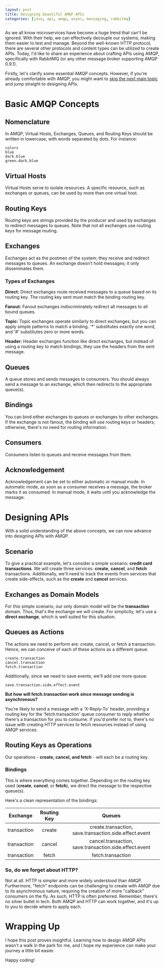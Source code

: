 ```yaml
---
layout: post
title: Designing beautiful AMQP APIs
categories: [java, api, amqp, async, messaging, rabbitmq]
---
```


As we all know microservices have become a huge trend that can't be ignored. With their help, we can effectively decouple our systems, making them easier to test and manage. Beyond the well-known HTTP protocol, there are several other protocols and content types can be utilized to create APIs. Today, I'd like to share an experience about crafting APIs using AMQP, specifically with RabbitMQ (or any other message broker supporting AMQP 0.9.1).

Firstly, let's clarify some essential AMQP concepts. However, if you're already comfortable with AMQP, you might want to <a href="#designingapis">skip the next main topic</a> and jump straight to designing APIs.

# Basic AMQP Concepts

## Nomenclature

In AMQP, Virtual Hosts, Exchanges, Queues, and Routing Keys should be written in lowercase, with words separated by dots. For instance:

```
colors
blue
dark.blue
green.dark.blue
```

## Virtual Hosts

Virtual Hosts serve to isolate resources. A specific resource, such as exchanges or queues, can be used by more than one virtual host.

## Routing Keys

Routing keys are strings provided by the producer and used by exchanges to redirect messages to queues. Note that not all exchanges use routing keys for message routing.

## Exchanges

Exchanges act as the postmen of the system; they receive and redirect messages to queues. An exchange doesn't hold messages; it only disseminates them.

### Types of Exchanges

**Direct:** Direct exchanges route received messages to a queue based on its routing key. The routing key sent must match the binding routing key.

**Fanout:** Fanout exchanges indiscriminately redirect all messages to all bound queues.

**Topic:** Topic exchanges operate similarly to direct exchanges, but you can apply simple patterns to match a binding. '\*' substitutes exactly one word, and '\#' substitutes zero or more words.

**Header:** Header exchanges function like direct exchanges, but instead of using a routing key to match bindings, they use the headers from the sent message.

## Queues

A queue stores and sends messages to consumers. You should always send a message to an exchange, which then redirects to the appropriate queue(s).

## Bindings

You can bind either exchanges to queues or exchanges to other exchanges. If the exchange is not fanout, the binding will use routing keys or headers; otherwise, there's no need for routing information.

## Consumers

Consumers listen to queues and receive messages from them.

## Acknowledgement

Acknowledgement can be set to either automatic or manual mode. In automatic mode, as soon as a consumer receives a message, the broker marks it as consumed. In manual mode, it waits until you acknowledge the message.

# Designing APIs

With a solid understanding of the above concepts, we can now advance into designing APIs with AMQP.

## Scenario

To give a practical example, let's consider a simple scenario: **credit card transactions**. We will create three services: **create**, **cancel**, and **fetch** transactions. Additionally, we'll need to track the events from services that create side-effects, such as the **create** and **cancel** services.

## Exchanges as Domain Models

For this simple scenario, our only domain model will be the **transaction** domain. Thus, that's the exchange we will create. For simplicity, let's use a **direct exchange**, which is well suited for this situation.

## Queues as Actions

The actions we need to perform are: create, cancel, or fetch a transaction. Hence, we can conceive of each of these actions as a different queue:

```
create.transaction
cancel.transaction
fetch.transaction
```

Additionally, since we need to save events, we'll add one more queue:

```
save.transaction.side.effect.event
```

**But how will fetch.transaction work since message sending is asynchronous?**

You're likely to send a message with a 'X-Reply-To' header, providing a routing key for the 'fetch.transaction' queue consumer to reply whether there's a transaction for you to consume. If you'd prefer not to, there's no issue with creating HTTP services to fetch resources instead of using AMQP services.

## Routing Keys as Operations

Our operations - **create, cancel, and fetch** - will each be a routing key.

### Bindings

This is where everything comes together. Depending on the routing key used (**create**, **cancel**, or **fetch**), we direct the message to the respective queue(s).

Here's a clean representation of the bindings:

| Exchange | Routing Key | Queues |
| :---: | :---: | :---: |
|transaction|create|create.transaction, save.transaction.side.effect.event|
|transaction|cancel|cancel.transaction, save.transaction.side.effect.event|
|transaction|fetch|fetch.transaction|

### So, do we forget about HTTP?

Not at all. HTTP is simpler and more widely understood than AMQP. Furthermore, "fetch" endpoints can be challenging to create with AMQP due to its asynchronous nature, requiring the creation of more "callback" consumers on the fly. As such, HTTP is often preferred. Remember, there's no silver bullet in tech. Both AMQP and HTTP can work together, and it's up to you to decide where to apply each.

# Wrapping Up

I hope this post proves insightful. Learning how to design AMQP APIs wasn't a walk in the park for me, and I hope my experience can make your journey a little bit easier.

Happy coding!
